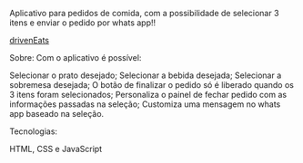 Aplicativo para pedidos de comida, com a possibilidade de selecionar 3 itens e enviar o pedido por whats app!!

[drivenEats](https://github.com/user-attachments/assets/e1e1aa9a-8908-4300-9ab5-4ea6fa7009fd)

Sobre: Com o aplicativo é possível:

Selecionar o prato desejado;
Selecionar a bebida desejada;
Selecionar a sobremesa desejada;
O botão de finalizar o pedido só é liberado quando os 3 itens foram selecionados;
Personaliza o painel de fechar pedido com as informações passadas na seleção;
Customiza uma mensagem no whats app baseado na seleção.

Tecnologias:

HTML, CSS e JavaScript
